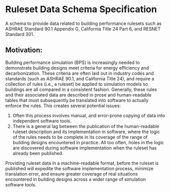 Ruleset Data Schema Specification
=================================

A schema to provide data related to building performance rulesets such as ASHRAE Standard 90.1 Appendix G, California Title 24 Part 6, and RESNET Standard 301.

Motivation:
-----------

Building performance simulation (BPS) is increasingly needed to demonstrate building designs meet criteria for energy efficiency and decarbonization. These criteria are often laid out in industry codes and standards (such as ASHRAE 90.1, and California Title 24), and require a collection of rules (i.e., a ruleset) be applied to simulation models so buildings are all compared in a consistent fashion. Generally, these rules and their associated data are described in prose and human-readable tables that must subsequently be translated into software to actually enforce the rules. This creates several potential issues:

1. Often this process involves manual, and error-prone copying of data into independent software tools.
2. There is a general lag between the publication of the human-readable ruleset description and its implementation in software, where the logic of the rules needs to be complete in its coverage of the range of building designs encountered in practice. All too often, holes in the logic are discovered during software implementation when the ruleset has already been published.

Providing ruleset data in a machine-readable format, before the ruleset is published will expedite the software implementation process, minimize translation error, and ensure greater coverage of real situations encountered in building designs across a wider range of simulation software tools.
